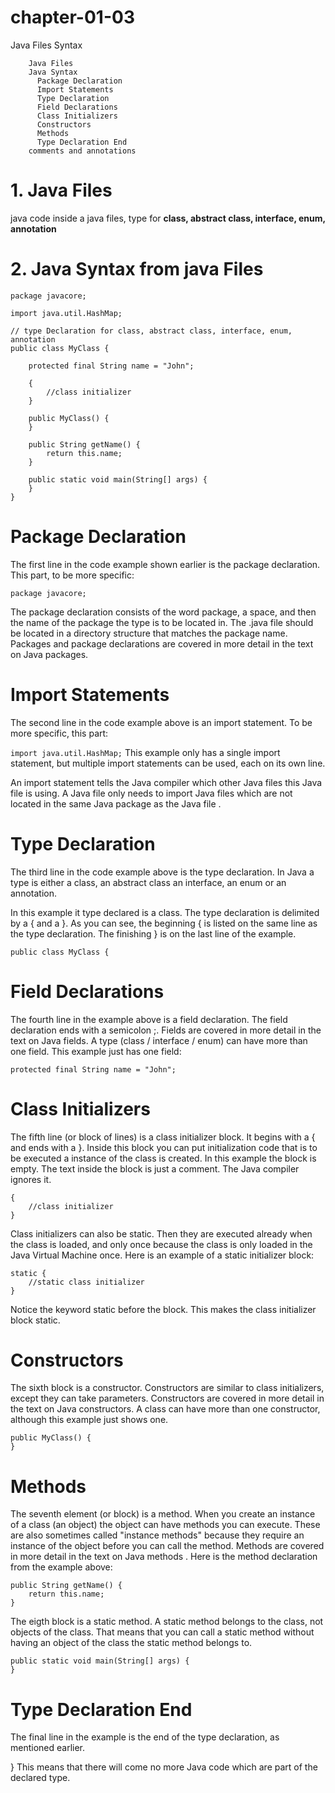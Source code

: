 # chapter-01-03
Java Files Syntax

		Java Files
		Java Syntax
		  Package Declaration
		  Import Statements
		  Type Declaration
		  Field Declarations
		  Class Initializers
		  Constructors
		  Methods
		  Type Declaration End
		comments and annotations

# 1. Java Files
java code inside a java files, type for  **class, abstract class, interface, enum, annotation**

# 2. Java Syntax from java Files 

```
package javacore;

import java.util.HashMap;

// type Declaration for class, abstract class, interface, enum, annotation
public class MyClass {

    protected final String name = "John";

    {
        //class initializer
    }

    public MyClass() {
    }

    public String getName() {
        return this.name;
    }

    public static void main(String[] args) {
    }
}
```


# Package Declaration
The first line in the code example shown earlier is the package declaration. This part, to be more specific:

`package javacore;`

The package declaration consists of the word package, a space, and then the name of the package the type is to be located in. The .java file should be located in a directory structure that matches the package name. Packages and package declarations are covered in more detail in the text on Java packages.

# Import Statements
The second line in the code example above is an import statement. To be more specific, this part:

`import java.util.HashMap;`
This example only has a single import statement, but multiple import statements can be used, each on its own line.

An import statement tells the Java compiler which other Java files this Java file is using. A Java file only needs to import Java files which are not located in the same Java package as the Java file .

# Type Declaration
The third line in the code example above is the type declaration. In Java a type is either a class, an abstract class an interface, an enum or an annotation.

In this example it type declared is a class. The type declaration is delimited by a { and a }. As you can see, the beginning { is listed on the same line as the type declaration. The finishing } is on the last line of the example.

`public class MyClass {`

# Field Declarations
The fourth line in the example above is a field declaration. The field declaration ends with a semicolon ;. Fields are covered in more detail in the text on Java fields. A type (class / interface / enum) can have more than one field. This example just has one field:


`protected final String name = "John";`
# Class Initializers
The fifth line (or block of lines) is a class initializer block. It begins with a { and ends with a }. Inside this block you can put initialization code that is to be executed a instance of the class is created. In this example the block is empty. The text inside the block is just a comment. The Java compiler ignores it.

```
{
    //class initializer
}
```
Class initializers can also be static. Then they are executed already when the class is loaded, and only once because the class is only loaded in the Java Virtual Machine once. Here is an example of a static initializer block:

```
static {
    //static class initializer
}
```
Notice the keyword static before the block. This makes the class initializer block static.

# Constructors
The sixth block is a constructor. Constructors are similar to class initializers, except they can take parameters. Constructors are covered in more detail in the text on Java constructors. A class can have more than one constructor, although this example just shows one.
```
public MyClass() {
}
```
# Methods
The seventh element (or block) is a method. When you create an instance of a class (an object) the object can have methods you can execute. These are also sometimes called "instance methods" because they require an instance of the object before you can call the method. Methods are covered in more detail in the text on Java methods . Here is the method declaration from the example above:
```
public String getName() {
    return this.name;
}
```
The eigth block is a static method. A static method belongs to the class, not objects of the class. That means that you can call a static method without having an object of the class the static method belongs to.
```
public static void main(String[] args) {
}
```
# Type Declaration End
The final line in the example is the end of the type declaration, as mentioned earlier.

}
This means that there will come no more Java code which are part of the declared type.